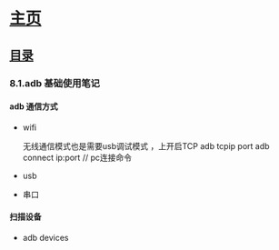 # [主页](../../README.md)

## [目录](README.md)

### 8.1.adb 基础使用笔记

#### adb 通信方式 

- wifi 
    
    无线通信模式也是需要usb调试模式 ，上开启TCP 
    adb tcpip port 
    adb connect ip:port  // pc连接命令 
      
- usb 
- 串口  

#### 扫描设备 

- adb devices  



